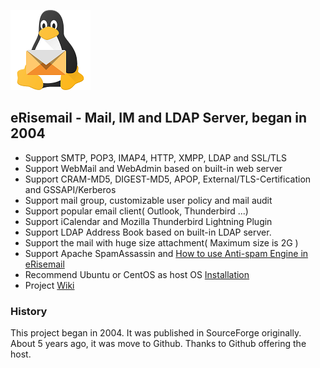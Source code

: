 ![erisemail](https://raw.githubusercontent.com/uplusware/erisemail/master/doc/erisemail.png)

## eRisemail - Mail, IM and LDAP Server, began in 2004
* Support SMTP, POP3, IMAP4, HTTP, XMPP, LDAP and SSL/TLS
* Support WebMail and WebAdmin based on built-in web server
* Support CRAM-MD5, DIGEST-MD5, APOP, External/TLS-Certification and GSSAPI/Kerberos
* Support mail group, customizable user policy and mail audit
* Support popular email client( Outlook, Thunderbird ...)
* Support iCalendar and Mozilla Thunderbird Lightning Plugin
* Support LDAP Address Book based on built-in LDAP server.
* Support the mail with huge size attachment( Maximum size is 2G )
* Support Apache SpamAssassin and [How to use Anti-spam Engine in eRisemail](https://github.com/uplusware/erisemail/wiki/How-to-use-Anti-spam-Engine-in-eRisemail)
* Recommend Ubuntu or CentOS as host OS [Installation](https://github.com/uplusware/erisemail/wiki/Installation)
* Project [Wiki](https://github.com/uplusware/erisemail/wiki)

### History

This project began in 2004. It was published in SourceForge originally. About 5 years ago, it was move to Github. Thanks to Github offering the host.
